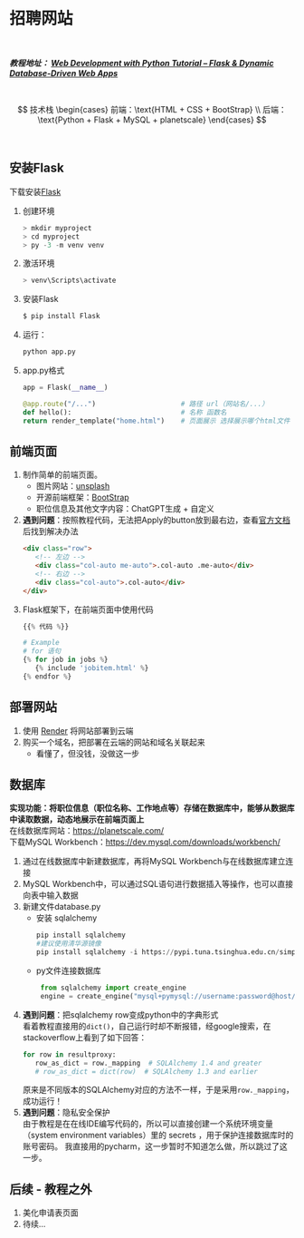 # 招聘网站

<br>

***教程地址： [Web Development with Python Tutorial – Flask & Dynamic Database-Driven Web Apps](https://www.youtube.com/watch?v=yBDHkveJUf4&t=2217s)***

<br>

$$ 
   技术栈
   \begin{cases}
      前端：\text{HTML + CSS + BootStrap} \\
      后端：\text{Python + Flask + MySQL + planetscale}
   \end{cases}
$$

<br>

## 安装Flask
下载安装[Flask](https://flask.palletsprojects.com/en/2.2.x/installation/)
1. 创建环境
    ```python
    > mkdir myproject
    > cd myproject
    > py -3 -m venv venv
    ```
2. 激活环境
   ```python
   > venv\Scripts\activate
   ```
3. 安装Flask
   ```python
   $ pip install Flask
   ```
4. 运行：
   ```python
   python app.py
   ```
5. app<span>.py格式
   ```python
   app = Flask(__name__)

   @app.route("/...")                     # 路径 url（网站名/...）
   def hello():                           # 名称 函数名
   return render_template("home.html")    # 页面展示 选择展示哪个html文件
   ```

## 前端页面
   1. 制作简单的前端页面。
      - 图片网站：[unsplash](https://unsplash.com/)
      - 开源前端框架：[BootStrap](https://getbootstrap.com/docs/5.2/getting-started/introduction/)
      - 职位信息及其他文字内容：ChatGPT生成 + 自定义
   2. **遇到问题**：按照教程代码，无法把Apply的button放到最右边，查看[官方文档](https://getbootstrap.com/docs/5.3/layout/columns/#how-they-work)后找到解决办法
      ```html
      <div class="row">
         <!-- 左边 -->
         <div class="col-auto me-auto">.col-auto .me-auto</div>
         <!-- 右边 -->
         <div class="col-auto">.col-auto</div>
      </div>
      ```
   3. Flask框架下，在前端页面中使用代码
      ```python
      {{% 代码 %}}

      # Example
      # for 语句
      {% for job in jobs %}
         {% include 'jobitem.html' %}
      {% endfor %}
      ```
## 部署网站
   1. 使用 [Render](https://render.com/) 将网站部署到云端
   2. 购买一个域名，把部署在云端的网站和域名关联起来
      - 看懂了，但没钱，没做这一步
## 数据库
<b>实现功能：将职位信息（职位名称、工作地点等）存储在数据库中，能够从数据库中读取数据，动态地展示在前端页面上</b>
<br>在线数据库网站：https://planetscale.com/
<br>下载MySQL Workbench：https://dev.mysql.com/downloads/workbench/
1. 通过在线数据库中新建数据库，再将MySQL Workbench与在线数据库建立连接
2. MySQL Workbench中，可以通过SQL语句进行数据插入等操作，也可以直接向表中输入数据
3. 新建文件database.py
   - 安装 sqlalchemy 
     ```python
     pip install sqlalchemy 
     #建议使用清华源镜像
     pip install sqlalchemy -i https://pypi.tuna.tsinghua.edu.cn/simple 
     ```
   - py文件连接数据库
     ```python
      from sqlalchemy import create_engine
      engine = create_engine("mysql+pymysql://username:password@host/database?charset=utf8mb4")
     ```
4. **遇到问题**：把sqlalchemy row变成python中的字典形式
   <br>看着教程直接用的```dict()```，自己运行时却不断报错，经google搜索，在stackoverflow上看到了如下回答：
   ```python
   for row in resultproxy:
      row_as_dict = row._mapping  # SQLAlchemy 1.4 and greater
      # row_as_dict = dict(row)  # SQLAlchemy 1.3 and earlier
   ```
   原来是不同版本的SQLAlchemy对应的方法不一样，于是采用```row._mapping```，成功运行！
5. **遇到问题**：隐私安全保护
   <br>由于教程是在在线IDE编写代码的，所以可以直接创建一个系统环境变量（system environment variables）里的 secrets ，用于保护连接数据库时的账号密码。
   我直接用的pycharm，这一步暂时不知道怎么做，所以跳过了这一步。
## 后续 - 教程之外
1. 美化申请表页面
2. 待续...
